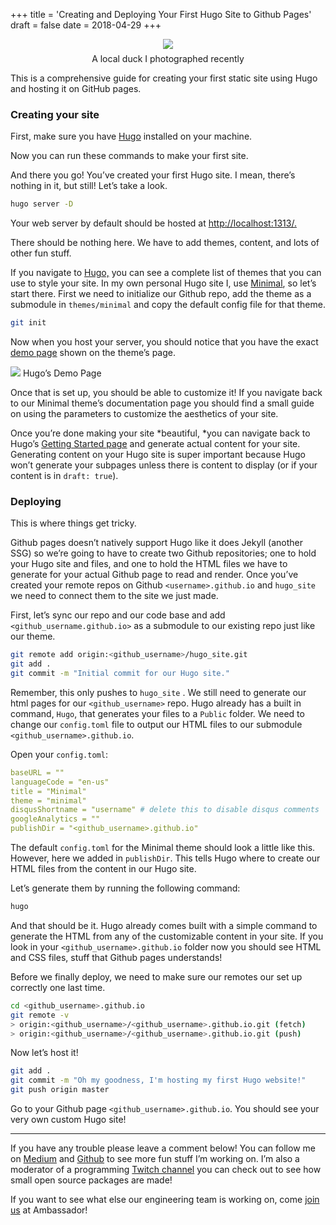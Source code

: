 +++
title = 'Creating and Deploying Your First Hugo Site to Github Pages'
draft = false
date =  2018-04-29
+++

<!--more-->

<figure style="text-align: center;">
    <img src='https://cdn-images-1.medium.com/max/2400/1*BDKgDXTBKX3z7x6ij5Z7xQ.jpeg' style="max-width: 100%; height: auto;" />
    <figcaption style="margin-top: 0.5em;">A local duck I photographed recently</figcaption>
</figure>

This is a comprehensive guide for creating your first static site using Hugo and
hosting it on GitHub pages.

### **Creating your site**

First, make sure you have [Hugo](https://gohugo.io/getting-started/installing/)
installed on your machine.

Now you can run these commands to make your first site.


And there you go! You’ve created your first Hugo site. I mean, there’s nothing
in it, but still! Let’s take a look.

```bash
hugo server -D
```    

Your web server by default should be hosted at
[http://localhost:1313/.](http://localhost:1313/)

There should be nothing here. We have to add themes, content, and lots of other
fun stuff.

If you navigate to [Hugo,](https://themes.gohugo.io/) you can see a complete
list of themes that you can use to style your site. In my own personal Hugo site
I, use [Minimal](https://themes.gohugo.io/minimal/), so let’s start there. First
we need to initialize our Github repo, add the theme as a submodule in
`themes/minimal` and copy the default config file for that theme.

```bash
git init
```

Now when you host your server, you should notice that you have the exact [demo
page](https://themes.gohugo.io/theme/minimal/) shown on the theme’s page.

![](https://cdn-images-1.medium.com/max/1600/1*fsJe92qbKtKv_BmrjvV_8Q.png)
<span class="figcaption_hack">Hugo’s Demo Page</span>

Once that is set up, you should be able to customize it! If you navigate back to
our Minimal theme’s documentation page you should find a small guide on using
the parameters to customize the aesthetics of your site.

Once you’re done making your site *beautiful, *you can navigate back to Hugo’s
[Getting Started page](https://gohugo.io/getting-started/quick-start/) and
generate actual content for your site. Generating content on your Hugo site is
super important because Hugo won’t generate your subpages unless there is
content to display (or if your content is in `draft: true`).

### **Deploying**

This is where things get tricky.

Github pages doesn’t natively support Hugo like it does Jekyll (another SSG) so
we’re going to have to create two Github repositories; one to hold your Hugo
site and files, and one to hold the HTML files we have to generate for your
actual Github page to read and render. Once you’ve created your remote repos on
Github `<username>.github.io` and `hugo_site` we need to connect them to the
site we just made.

First, let’s sync our repo and our code base and add
`<github_username.github.io>` as a submodule to our existing repo just like our
theme.

```bash
git remote add origin:<github_username>/hugo_site.git
git add .
git commit -m "Initial commit for our Hugo site."
```

Remember, this only pushes to `hugo_site` . We still need to generate our html
pages for our `<github_username>` repo. Hugo already has a built in command,
`Hugo`, that generates your files to a `Public` folder. We need to change our
`config.toml` file to output our HTML files to our submodule
`<github_username>.github.io`.

Open your `config.toml`:

```yaml
baseURL = ""
languageCode = "en-us"
title = "Minimal"
theme = "minimal"
disqusShortname = "username" # delete this to disable disqus comments
googleAnalytics = ""
publishDir = "<github_username>.github.io"
```

The default `config.toml` for the Minimal theme should look a little like this.
However, here we added in `publishDir`. This tells Hugo where to create our HTML
files from the content in our Hugo site.

Let’s generate them by running the following command:

```bash
hugo
```

And that should be it. Hugo already comes built with a simple command to
generate the HTML from any of the customizable content in your site. If you look
in your `<github_username>.github.io` folder now you should see HTML and CSS
files, stuff that Github pages understands!

Before we finally deploy, we need to make sure our remotes our set up correctly
one last time.

```bash
cd <github_username>.github.io
git remote -v
> origin:<github_username>/<github_username>.github.io.git (fetch)
> origin:<github_username>/<github_username>.github.io.git (push)
```

Now let’s host it!

```bash
git add .
git commit -m "Oh my goodness, I'm hosting my first Hugo website!"
git push origin master
```

Go to your Github page `<github_username>.github.io`. You should see your very
own custom Hugo site!

*****

If you have any trouble please leave a comment below! You can follow me on
[Medium](https://medium.com/@ivymarkwell) and
[Github](https://github.com/ivymarkwell) to see more fun stuff I’m working on.
I’m also a moderator of a programming [Twitch
channel](https://www.twitch.tv/floatingdev) you can check out to see how small
open source packages are made!

If you want to see what else our engineering team is working on, come [join
us](https://www.getambassador.com/culture-outcare?ref=careers) at Ambassador!
